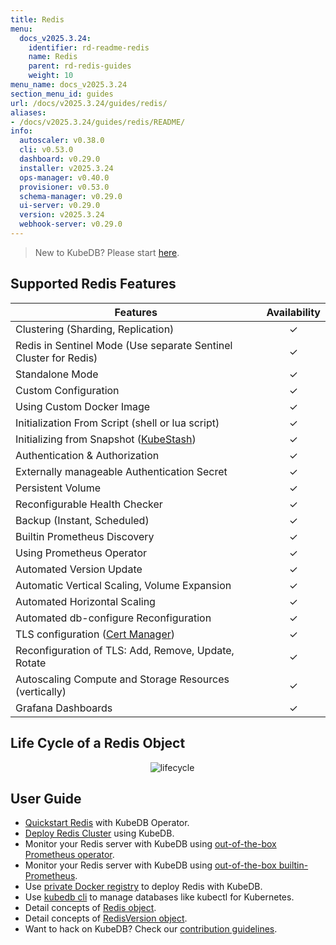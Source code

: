 ```yaml
---
title: Redis
menu:
  docs_v2025.3.24:
    identifier: rd-readme-redis
    name: Redis
    parent: rd-redis-guides
    weight: 10
menu_name: docs_v2025.3.24
section_menu_id: guides
url: /docs/v2025.3.24/guides/redis/
aliases:
- /docs/v2025.3.24/guides/redis/README/
info:
  autoscaler: v0.38.0
  cli: v0.53.0
  dashboard: v0.29.0
  installer: v2025.3.24
  ops-manager: v0.40.0
  provisioner: v0.53.0
  schema-manager: v0.29.0
  ui-server: v0.29.0
  version: v2025.3.24
  webhook-server: v0.29.0
---
```


> New to KubeDB? Please start [here](/docs/v2025.3.24/README).

## Supported Redis Features
| Features                                                          | Availability |
|-------------------------------------------------------------------|:------------:|
| Clustering (Sharding, Replication)                                |   &#10003;   |
| Redis in Sentinel Mode (Use separate Sentinel Cluster for Redis)  |   &#10003;   |
| Standalone Mode                                                   |   &#10003;   |
| Custom Configuration                                              |   &#10003;   |
| Using Custom Docker Image                                         |   &#10003;   |
| Initialization From Script (shell or lua script)                  |   &#10003;   |
| Initializing from Snapshot ([KubeStash](https://kubestash.com/))  |   &#10003;   |
| Authentication & Authorization                                    |   &#10003;   |
| Externally manageable Authentication Secret                       |   &#10003;   |
| Persistent Volume                                                 |   &#10003;   |
| Reconfigurable Health Checker                                     |   &#10003;   |
| Backup (Instant, Scheduled)                                       |   &#10003;   |
| Builtin Prometheus Discovery                                      |   &#10003;   |
| Using Prometheus Operator                                         |   &#10003;   |
| Automated Version Update                                          |   &#10003;   |
| Automatic Vertical Scaling, Volume Expansion                      |   &#10003;   |
| Automated Horizontal Scaling                                      |   &#10003;   |
| Automated db-configure Reconfiguration                            |   &#10003;   |
| TLS configuration ([Cert Manager](https://cert-manager.io/docs/)) |   &#10003;   |
| Reconfiguration of TLS: Add, Remove, Update, Rotate               |   &#10003;   |
| Autoscaling Compute and Storage Resources (vertically)            |   &#10003;   |
| Grafana Dashboards                                                |   &#10003;   |



## Life Cycle of a Redis Object

<p align="center">
  <img alt="lifecycle"  src="/docs/v2025.3.24/images/redis/redis-lifecycle.png">
</p>

## User Guide

- [Quickstart Redis](/docs/v2025.3.24/guides/redis/quickstart/quickstart) with KubeDB Operator.
- [Deploy Redis Cluster](/docs/v2025.3.24/guides/redis/clustering/redis-cluster) using KubeDB.
- Monitor your Redis server with KubeDB using [out-of-the-box Prometheus operator](/docs/v2025.3.24/guides/redis/monitoring/using-prometheus-operator).
- Monitor your Redis server with KubeDB using [out-of-the-box builtin-Prometheus](/docs/v2025.3.24/guides/redis/monitoring/using-builtin-prometheus).
- Use [private Docker registry](/docs/v2025.3.24/guides/redis/private-registry/using-private-registry) to deploy Redis with KubeDB.
- Use [kubedb cli](/docs/v2025.3.24/guides/redis/cli/cli) to manage databases like kubectl for Kubernetes.
- Detail concepts of [Redis object](/docs/v2025.3.24/guides/redis/concepts/redis).
- Detail concepts of [RedisVersion object](/docs/v2025.3.24/guides/redis/concepts/catalog).
- Want to hack on KubeDB? Check our [contribution guidelines](/docs/v2025.3.24/CONTRIBUTING).
